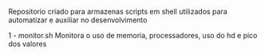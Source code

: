 Repositorio criado para armazenas scripts em shell utilizados para automatizar e auxiliar no desenvolvimento

1 - monitor.sh
    Monitora o uso de memoria, processadores, uso do hd e pico dos valores
